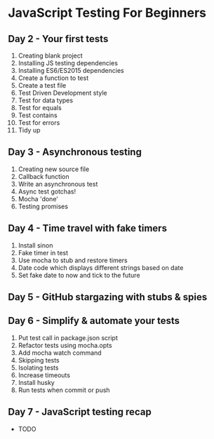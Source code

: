 # JavaScript Testing For Beginners
## Day 2 - Your first tests

1. Creating blank project
2. Installing JS testing dependencies
3. Installing ES6/ES2015 dependencies
4. Create a function to test
5. Create a test file
6. Test Driven Development style
7. Test for data types
8. Test for equals
9. Test contains
10. Test for errors
11. Tidy up

## Day 3 - Asynchronous testing

1. Creating new source file
2. Callback function
3. Write an asynchronous test
4. Async test gotchas!
5. Mocha 'done'
6. Testing promises

## Day 4 - Time travel with fake timers

1. Install sinon
2. Fake timer in test
3. Use mocha to stub and restore timers
4. Date code which displays different strings based on date
5. Set fake date to now and tick to the future

## Day 5 - GitHub stargazing with stubs & spies

## Day 6 - Simplify & automate your tests

1. Put test call in package.json script
2. Refactor tests using mocha.opts
3. Add mocha watch command
4. Skipping tests
5. Isolating tests
6. Increase timeouts
7. Install husky
8. Run tests when commit or push

## Day 7 - JavaScript testing recap

* TODO


